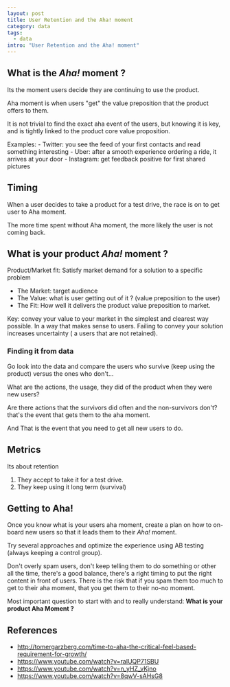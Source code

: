 ```yaml
---
layout: post
title: User Retention and the Aha! moment
category: data
tags:
  - data
intro: "User Retention and the Aha! moment"
---
```


## What is the _Aha!_ moment ?

Its the moment users decide they are continuing to use the product.

Aha moment is when users "get" the value preposition that the product offers to them.

It is not trivial to find the exact aha event of the users, but knowing it is  key, and is tightly linked to the product core value proposition.

Examples:
    - Twitter: you see the feed of your first contacts and read something interesting
    - Uber: after a smooth experience ordering a ride, it arrives at your door
    - Instagram: get feedback positive for first shared pictures

## Timing

When a user decides to take a product for a test drive, the race is on to get user to Aha moment.

The more time spent without Aha moment, the more likely the user is not coming back.

## What is your product _Aha!_ moment ?

Product/Market fit: Satisfy market demand for a solution to a specific problem

- The Market: target audience
- The Value: what is user getting out of it ? (value preposition to the user)
- The Fit: How well it delivers the product value preposition to market.

Key: convey your value to your market in the simplest and clearest way possible. In a way that makes sense to users.
Failing to convey your solution increases uncertainty ( a users that are not retained).

### Finding it from data

Go look into the data and compare the users who survive (keep using the product) versus the ones who don't...

What are the actions, the usage, they did of the product when they were new users?

Are there actions that the survivors did often and the non-survivors don't? that's the event that gets them to the aha moment.

And That is the event that you need to get all new users to do.

## Metrics

Its about retention

 1. They accept to take it for a test drive.
 2. They keep using it long term (survival)

## Getting to Aha!

Once you know what is your users aha moment, create a plan on how to on-board new users so that it leads them to their _Aha!_ moment.

Try several approaches and optimize the experience using AB testing (always keeping a control group).

Don't overly spam users, don't keep telling them to do something or other all the time, there's a good balance, there's  a right timing to put the right content in front of users. There is the risk that if you spam them too much to get to their aha moment, that you get them to their no-no moment.



Most important question to start with and to really understand: **What is your product Aha Moment ?**



## References
- <http://tomergarzberg.com/time-to-aha-the-critical-feel-based-requirement-for-growth/>
- <https://www.youtube.com/watch?v=raIUQP71SBU>
- <https://www.youtube.com/watch?v=n_yHZ_vKjno>
- <https://www.youtube.com/watch?v=8qwV-sAHsG8>
